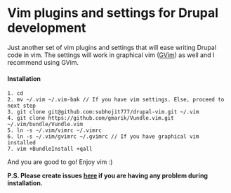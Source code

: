 # Vim plugins and settings for Drupal development

Just another set of vim plugins and settings that will ease writing Drupal code
in vim. The settings will work in graphical vim
([GVim](https://apps.ubuntu.com/cat/applications/vim-gnome/)) as well and I recommend using GVim.

#### Installation
```
1. cd
2. mv ~/.vim ~/.vim-bak // If you have vim settings. Else, proceed to next step
3. git clone git@github.com:subhojit777/drupal-vim.git ~/.vim
4. git clone https://github.com/gmarik/Vundle.vim.git ~/.vim/bundle/Vundle.vim
5. ln -s ~/.vim/vimrc ~/.vimrc
6. ln -s ~/.vim/gvimrc ~/.gvimrc // If you have graphical vim installed
7. vim +BundleInstall +qall
```

And you are good to go! Enjoy vim :)

**P.S. Please create issues [here](https://github.com/subhojit777/drupal-vim/issues/new) if you are having any problem during installation.**
